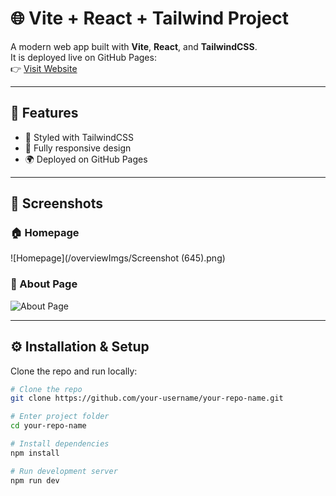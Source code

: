 # 🌐 Vite + React + Tailwind Project

A modern web app built with **Vite**, **React**, and **TailwindCSS**.  
It is deployed live on GitHub Pages:  
👉 [Visit Website](https://hasinrafid.github.io/randomBlogClone1/)

---

## 🚀 Features
- 🎨 Styled with TailwindCSS
- 📱 Fully responsive design
- 🌍 Deployed on GitHub Pages

---

## 📸 Screenshots

### 🏠 Homepage
![Homepage](/overviewImgs/Screenshot (645).png)

### 📄 About Page
![About Page](./images/about.png)

---

## ⚙️ Installation & Setup
Clone the repo and run locally:

```bash
# Clone the repo
git clone https://github.com/your-username/your-repo-name.git

# Enter project folder
cd your-repo-name

# Install dependencies
npm install

# Run development server
npm run dev

